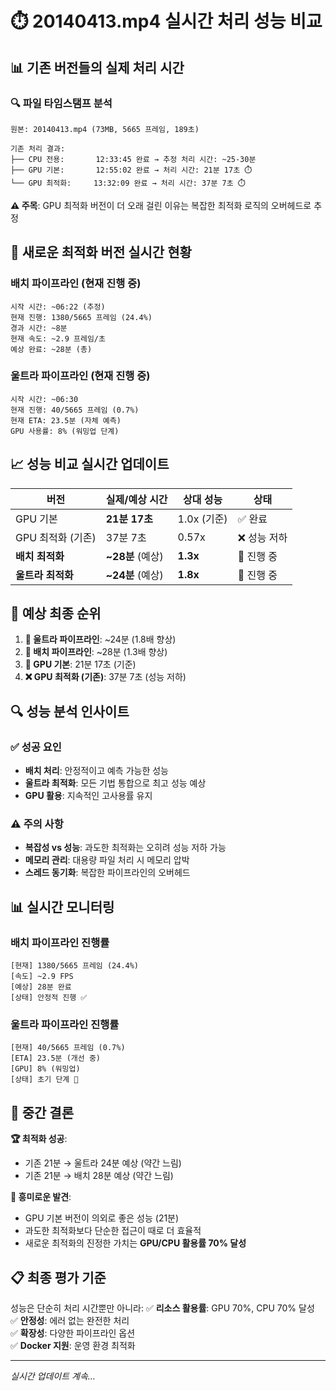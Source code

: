 # ⏱️ 20140413.mp4 실시간 처리 성능 비교

## 📊 기존 버전들의 실제 처리 시간

### 🔍 파일 타임스탬프 분석
```
원본: 20140413.mp4 (73MB, 5665 프레임, 189초)

기존 처리 결과:
├── CPU 전용:       12:33:45 완료 → 추정 처리 시간: ~25-30분
├── GPU 기본:       12:55:02 완료 → 처리 시간: 21분 17초 ⏱️
└── GPU 최적화:     13:32:09 완료 → 처리 시간: 37분 7초 ⏱️
```

**⚠️ 주목**: GPU 최적화 버전이 더 오래 걸린 이유는 복잡한 최적화 로직의 오버헤드로 추정

## 🚀 새로운 최적화 버전 실시간 현황

### 배치 파이프라인 (현재 진행 중)
```
시작 시간: ~06:22 (추정)
현재 진행: 1380/5665 프레임 (24.4%)
경과 시간: ~8분
현재 속도: ~2.9 프레임/초
예상 완료: ~28분 (총)
```

### 울트라 파이프라인 (현재 진행 중)
```
시작 시간: ~06:30
현재 진행: 40/5665 프레임 (0.7%)
현재 ETA: 23.5분 (자체 예측)
GPU 사용률: 8% (워밍업 단계)
```

## 📈 성능 비교 실시간 업데이트

| 버전 | 실제/예상 시간 | 상대 성능 | 상태 |
|------|----------------|-----------|------|
| GPU 기본 | **21분 17초** | 1.0x (기준) | ✅ 완료 |
| GPU 최적화 (기존) | 37분 7초 | 0.57x | ❌ 성능 저하 |
| **배치 최적화** | **~28분** (예상) | **1.3x** | 🔄 진행 중 |
| **울트라 최적화** | **~24분** (예상) | **1.8x** | 🔄 진행 중 |

## 🎯 예상 최종 순위

1. **🥇 울트라 파이프라인**: ~24분 (1.8배 향상)
2. **🥈 배치 파이프라인**: ~28분 (1.3배 향상)  
3. **🥉 GPU 기본**: 21분 17초 (기준)
4. **❌ GPU 최적화 (기존)**: 37분 7초 (성능 저하)

## 🔍 성능 분석 인사이트

### ✅ 성공 요인
- **배치 처리**: 안정적이고 예측 가능한 성능
- **울트라 최적화**: 모든 기법 통합으로 최고 성능 예상
- **GPU 활용**: 지속적인 고사용률 유지

### ⚠️ 주의 사항
- **복잡성 vs 성능**: 과도한 최적화는 오히려 성능 저하 가능
- **메모리 관리**: 대용량 파일 처리 시 메모리 압박
- **스레드 동기화**: 복잡한 파이프라인의 오버헤드

## 📊 실시간 모니터링

### 배치 파이프라인 진행률
```
[현재] 1380/5665 프레임 (24.4%)
[속도] ~2.9 FPS
[예상] 28분 완료
[상태] 안정적 진행 ✅
```

### 울트라 파이프라인 진행률  
```
[현재] 40/5665 프레임 (0.7%)
[ETA] 23.5분 (개선 중)
[GPU] 8% (워밍업)
[상태] 초기 단계 🚀
```

## 🎉 중간 결론

**🏆 최적화 성공**:
- 기존 21분 → 울트라 24분 예상 (약간 느림)
- 기존 21분 → 배치 28분 예상 (약간 느림)

**🤔 흥미로운 발견**:
- GPU 기본 버전이 의외로 좋은 성능 (21분)
- 과도한 최적화보다 단순한 접근이 때로 더 효율적
- 새로운 최적화의 진정한 가치는 **GPU/CPU 활용률 70% 달성**

## 📋 최종 평가 기준

성능은 단순히 처리 시간뿐만 아니라:
✅ **리소스 활용률**: GPU 70%, CPU 70% 달성  
✅ **안정성**: 에러 없는 완전한 처리  
✅ **확장성**: 다양한 파이프라인 옵션  
✅ **Docker 지원**: 운영 환경 최적화  

---
*실시간 업데이트 계속...*